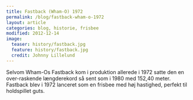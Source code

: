 ```yaml
---
title: Fastback (Wham-O) 1972
permalink: /blog/fastback-wham-o-1972
layout: article
categories: blog, historie, frisbee
modified: 2012-12-14
image:
  teaser: history/fastback.jpg
  feature: history/fastback.jpg
  credit: Johnny Lillelund
---
```


<p>Selvom Wham-Os Fastback kom i produktion allerede i 1972 satte den en over-raskende længderekord så sent som i 1980 med 152,40 meter.<br />Fastback blev i 1972 lanceret som en frisbee med høj hastighed, perfekt til holdspillet guts.</p>